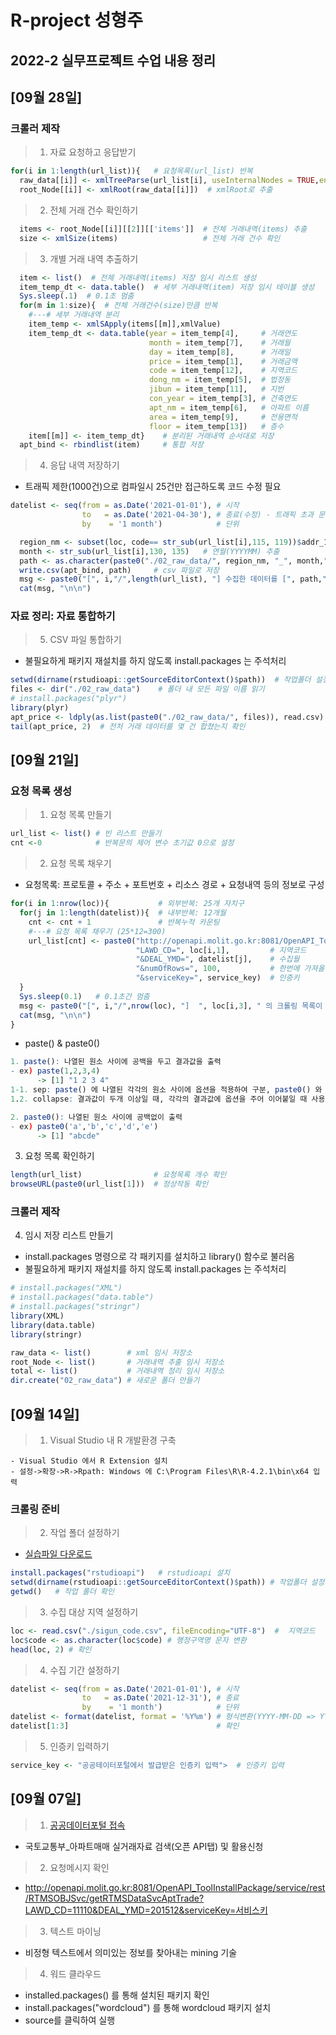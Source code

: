 R-project 성형주
=============
2022-2 실무프로젝트 수업 내용 정리
-------------
## [09월 28일]
### 크롤러 제작
> 1. 자료 요청하고 응답받기
```R
for(i in 1:length(url_list)){   # 요청목록(url_list) 반복
  raw_data[[i]] <- xmlTreeParse(url_list[i], useInternalNodes = TRUE,encoding = "utf-8") # 결과 저장
  root_Node[[i]] <- xmlRoot(raw_data[[i]])	# xmlRoot로 추출
```
> 2. 전체 거래 건수 확인하기
```R
  items <- root_Node[[i]][[2]][['items']]  # 전체 거래내역(items) 추출
  size <- xmlSize(items)                   # 전체 거래 건수 확인  
```
> 3. 개별 거래 내역 추출하기
```R
  item <- list()  # 전체 거래내역(items) 저장 임시 리스트 생성
  item_temp_dt <- data.table()  # 세부 거래내역(item) 저장 임시 테이블 생성
  Sys.sleep(.1)  # 0.1초 멈춤
  for(m in 1:size){  # 전체 거래건수(size)만큼 반복
    #---# 세부 거래내역 분리   
    item_temp <- xmlSApply(items[[m]],xmlValue)
    item_temp_dt <- data.table(year = item_temp[4],     # 거래연도 
                               month = item_temp[7],    # 거래월
                               day = item_temp[8],      # 거래일
                               price = item_temp[1],    # 거래금액
                               code = item_temp[12],    # 지역코드
                               dong_nm = item_temp[5],  # 법정동
                               jibun = item_temp[11],   # 지번
                               con_year = item_temp[3], # 건축연도 
                               apt_nm = item_temp[6],   # 아파트 이름   
                               area = item_temp[9],     # 전용면적
                               floor = item_temp[13])   # 층수 
    item[[m]] <- item_temp_dt}    # 분리된 거래내역 순서대로 저장
  apt_bind <- rbindlist(item)     # 통합 저장
```
> 4. 응답 내역 저장하기
- 트래픽 제한(1000건)으로 컴파일시 25건만 접근하도록 코드 수정 필요
```R
datelist <- seq(from = as.Date('2021-01-01'), # 시작
                to   = as.Date('2021-04-30'), # 종료(수정) - 트래픽 초과 문제로 날짜 수정
                by    = '1 month')            # 단위
```
```R
  region_nm <- subset(loc, code== str_sub(url_list[i],115, 119))$addr_1 # 지역명 추출
  month <- str_sub(url_list[i],130, 135)   # 연월(YYYYMM) 추출
  path <- as.character(paste0("./02_raw_data/", region_nm, "_", month,".csv")) # 저장위치 설정
  write.csv(apt_bind, path)     # csv 파일로 저장
  msg <- paste0("[", i,"/",length(url_list), "] 수집한 데이터를 [", path,"]에 저장 합니다.") # 알림 메시지
  cat(msg, "\n\n")
```
### 자료 정리: 자료 통합하기
> 5. CSV 파일 통합하기
- 불필요하게 패키지 재설치를 하지 않도록 install.packages 는 주석처리
```R
setwd(dirname(rstudioapi::getSourceEditorContext()$path))  # 작업폴더 설정
files <- dir("./02_raw_data")    # 폴더 내 모든 파일 이름 읽기
# install.packages("plyr")
library(plyr)             
apt_price <- ldply(as.list(paste0("./02_raw_data/", files)), read.csv) # 모든 파일 하나로 결합
tail(apt_price, 2)  # 전처 거래 데이터를 몇 건 합쳤는지 확인
```
## [09월 21일]
### 요청 목록 생성
> 1. 요청 목록 만들기
```R
url_list <- list() # 빈 리스트 만들기
cnt <-0	           # 반복문의 제어 변수 초기값 0으로 설정
```
> 2. 요청 목록 채우기
- 요청목록: 프로토콜 + 주소 + 포트번호 + 리소스 경로 + 요청내역 등의 정보로 구성
```R
for(i in 1:nrow(loc)){           # 외부반복: 25개 자치구
  for(j in 1:length(datelist)){  # 내부반복: 12개월
    cnt <- cnt + 1               # 반복누적 카운팅
    #---# 요청 목록 채우기 (25*12=300)
    url_list[cnt] <- paste0("http://openapi.molit.go.kr:8081/OpenAPI_ToolInstallPackage/service/rest/RTMSOBJSvc/getRTMSDataSvcAptTrade?",
                            "LAWD_CD=", loc[i,1],         # 지역코드
                            "&DEAL_YMD=", datelist[j],    # 수집월
                            "&numOfRows=", 100,           # 한번에 가져올 최대 자료 수
                            "&serviceKey=", service_key)  # 인증키
  } 
  Sys.sleep(0.1)   # 0.1초간 멈춤
  msg <- paste0("[", i,"/",nrow(loc), "]  ", loc[i,3], " 의 크롤링 목록이 생성됨 => 총 [", cnt,"] 건") # 알림메시지
  cat(msg, "\n\n") 
}
```
- paste() & paste0()
```R
1. paste(): 나열된 원소 사이에 공백을 두고 결과값을 출력
- ex) paste(1,2,3,4)
      -> [1] "1 2 3 4"
1-1. sep: paste() 에 나열된 각각의 원소 사이에 옵션을 적용하여 구분, paste0() 와 결과값이 동일
1.2. collapse: 결과값이 두개 이상일 때, 각각의 결과값에 옵션을 주어 이어붙일 때 사용

2. paste0(): 나열된 원소 사이에 공백없이 출력
- ex) paste0('a','b','c','d','e')
      -> [1] "abcde"
```
3. 요청 목록 확인하기
```R
length(url_list)                # 요청목록 개수 확인
browseURL(paste0(url_list[1]))  # 정상작동 확인
```
### 크롤러 제작
4. 임시 저장 리스트 만들기
- install.packages 명령으로 각 패키지를 설치하고 library() 함수로 불러옴
- 불필요하게 패키지 재설치를 하지 않도록 install.packages 는 주석처리 
```R
# install.packages("XML")
# install.packages("data.table")
# install.packages("stringr")
library(XML)
library(data.table)
library(stringr)

raw_data <- list()        # xml 임시 저장소
root_Node <- list()       # 거래내역 추출 임시 저장소
total <- list()           # 거래내역 정리 임시 저장소
dir.create("02_raw_data") # 새로운 폴더 만들기
```
## [09월 14일]
> 1. Visual Studio 내 R 개발환경 구축
```
- Visual Studio 에서 R Extension 설치
- 설정->확장->R->Rpath: Windows 에 C:\Program Files\R\R-4.2.1\bin\x64 입력
```
### 크롤링 준비
> 2. 작업 폴더 설정하기
- [실습파일 다운로드](https://drive.google.com/file/d/10Cvmme8oxQ9upMMnPwn07V9MXenYjKeD/view)
```R
install.packages("rstudioapi")   # rstudioapi 설치                         
setwd(dirname(rstudioapi::getSourceEditorContext()$path)) # 작업폴더 설정
getwd()   # 작업 폴더 확인
```
> 3. 수집 대상 지역 설정하기
```R
loc <- read.csv("./sigun_code.csv", fileEncoding="UTF-8")  #  지역코드
loc$code <- as.character(loc$code) # 행정구역명 문자 변환     
head(loc, 2) # 확인
```
> 4. 수집 기간 설정하기
```R
datelist <- seq(from = as.Date('2021-01-01'), # 시작
                to   = as.Date('2021-12-31'), # 종료
                by    = '1 month')            # 단위
datelist <- format(datelist, format = '%Y%m') # 형식변환(YYYY-MM-DD => YYYYMM) 
datelist[1:3]                                 # 확인
```
> 5. 인증키 입력하기
```R
service_key <- "공공테이터포털에서 발급받은 인증키 입력">  # 인증키 입력
```
## [09월 07일]
> 1. [공공데이터포털 접속](https://www.data.go.kr)
- 국토교통부_아파트매매 실거래자료 검색(오픈 API탭) 및 활용신청
> 2. 요청메시지 확인
- http://openapi.molit.go.kr:8081/OpenAPI_ToolInstallPackage/service/rest/RTMSOBJSvc/getRTMSDataSvcAptTrade?LAWD_CD=11110&DEAL_YMD=201512&serviceKey=서비스키
> 3. 텍스트 마이닝
- 비정형 텍스트에서 의미있는 정보를 찾아내는 mining 기술
> 4. 워드 클라우드
- installed.packages() 를 통해 설치된 패키지 확인
- install.packages("wordcloud") 를 통해 wordcloud 패키지 설치
- source를 클릭하여 실행